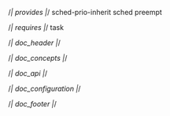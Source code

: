 /*| provides |*/
sched-prio-inherit
sched
preempt

/*| requires |*/
task

/*| doc_header |*/

/*| doc_concepts |*/

/*| doc_api |*/

/*| doc_configuration |*/

/*| doc_footer |*/
